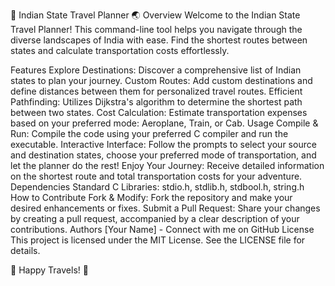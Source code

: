 🌟 Indian State Travel Planner 🌏
Overview
Welcome to the Indian State Travel Planner! This command-line tool helps you navigate through the diverse landscapes of India with ease. Find the shortest routes between states and calculate transportation costs effortlessly.

Features
Explore Destinations: Discover a comprehensive list of Indian states to plan your journey.
Custom Routes: Add custom destinations and define distances between them for personalized travel routes.
Efficient Pathfinding: Utilizes Dijkstra's algorithm to determine the shortest path between two states.
Cost Calculation: Estimate transportation expenses based on your preferred mode: Aeroplane, Train, or Cab.
Usage
Compile & Run: Compile the code using your preferred C compiler and run the executable.
Interactive Interface: Follow the prompts to select your source and destination states, choose your preferred mode of transportation, and let the planner do the rest!
Enjoy Your Journey: Receive detailed information on the shortest route and total transportation costs for your adventure.
Dependencies
Standard C Libraries: stdio.h, stdlib.h, stdbool.h, string.h
How to Contribute
Fork & Modify: Fork the repository and make your desired enhancements or fixes.
Submit a Pull Request: Share your changes by creating a pull request, accompanied by a clear description of your contributions.
Authors
[Your Name] - Connect with me on GitHub
License
This project is licensed under the MIT License. See the LICENSE file for details.

🚀 Happy Travels! 🌟

